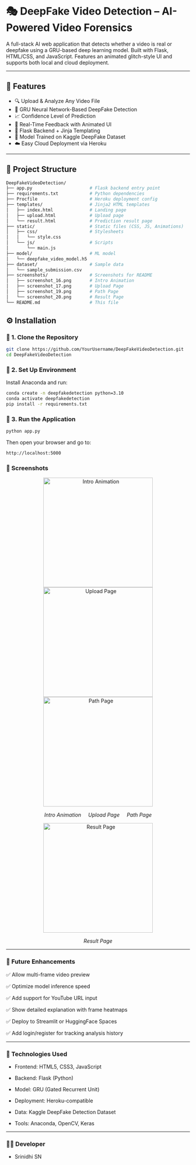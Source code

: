 # 🎭 DeepFake Video Detection – AI-Powered Video Forensics  

A full-stack AI web application that detects whether a video is real or deepfake using a GRU-based deep learning model. Built with Flask, HTML/CSS, and JavaScript. Features an animated glitch-style UI and supports both local and cloud deployment.

---

## 🚀 Features  

- 🔍 Upload & Analyze Any Video File  
- 🧠 GRU Neural Network-Based DeepFake Detection  
- 📈 Confidence Level of Prediction  
- 📸 Real-Time Feedback with Animated UI  
- 🧰 Flask Backend + Jinja Templating  
- 💾 Model Trained on Kaggle DeepFake Dataset  
- ☁️ Easy Cloud Deployment via Heroku  

---

## 📂 Project Structure  

```bash
DeepFakeVideoDetection/
├── app.py                      # Flask backend entry point  
├── requirements.txt            # Python dependencies  
├── Procfile                    # Heroku deployment config  
├── templates/                  # Jinja2 HTML templates  
│   ├── index.html              # Landing page  
│   ├── upload.html             # Upload page  
│   └── result.html             # Prediction result page  
├── static/                     # Static files (CSS, JS, Animations)  
│   ├── css/                    # Stylesheets  
│   │   └── style.css  
│   └── js/                     # Scripts  
│       └── main.js  
├── model/                      # ML model  
│   └── deepfake_video_model.h5  
├── dataset/                    # Sample data  
│   └── sample_submission.csv  
├── screenshots/                # Screenshots for README  
│   ├── screenshot_16.png       # Intro Animation  
│   ├── screenshot_17.png       # Upload Page  
│   ├── screenshot_19.png       # Path Page  
│   └── screenshot_20.png       # Result Page  
└── README.md                   # This file
```
## ⚙️ Installation  

### 🔹 1. Clone the Repository  

```bash
git clone https://github.com/YourUsername/DeepFakeVideoDetection.git  
cd DeepFakeVideoDetection
```
### 🔹 2. Set Up Environment  

Install Anaconda and run:

```bash
conda create -n deepfakedetection python=3.10  
conda activate deepfakedetection  
pip install -r requirements.txt
```
### 🔹 3. Run the Application


```bash
python app.py
```
Then open your browser and go to:
```bash
http://localhost:5000
```


### 📸 Screenshots

<p align="center"> 
  <img src="screenshots/screenshot_16.png" alt="Intro Animation" width="300"/> 
  <img src="screenshots/screenshot_17.png" alt="Upload Page" width="300"/> 
  <img src="screenshots/screenshot_19.png" alt="Path Page" width="300"/> 
</p>  

<p align="center"> 
  <em>Intro Animation &nbsp;&nbsp;&nbsp; Upload Page &nbsp;&nbsp;&nbsp; Path Page</em> 
</p>  

<p align="center"> 
  <img src="screenshots/screenshot_20.png" alt="Result Page" width="300"/> 
</p>  

<p align="center"> 
  <em>Result Page</em> 
</p>

---

### 🔮 Future Enhancements
✅ Allow multi-frame video preview

✅ Optimize model inference speed

✅ Add support for YouTube URL input

✅ Show detailed explanation with frame heatmaps

✅ Deploy to Streamlit or HuggingFace Spaces

✅ Add login/register for tracking analysis history

---

### 🧠 Technologies Used

- Frontend: HTML5, CSS3, JavaScript

- Backend: Flask (Python)

- Model: GRU (Gated Recurrent Unit)

- Deployment: Heroku-compatible

- Data: Kaggle DeepFake Detection Dataset

- Tools: Anaconda, OpenCV, Keras

---
### 👨‍💻 Developer
- Srinidhi SN
